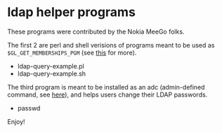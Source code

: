 # ldap helper programs

These programs were contributed by the Nokia MeeGo folks.

The first 2 are perl and shell verisions of programs meant to be used as
`$GL_GET_MEMBERSHIPS_PGM` (see [this][ldap] for more).


  * ldap-query-example.pl
  * ldap-query-example.sh

The third program is meant to be installed as an adc (admin-defined command,
see [here][adc]), and helps users change their LDAP passwords.

  * passwd

Enjoy!

[ldap]: http://sitaramc.github.com/gitolite/doc/big-config.html#_storing_usergroup_information_outside_gitolite_like_in_LDAP_
[adc]: http://sitaramc.github.com/gitolite/doc/admin-defined-commands.html
